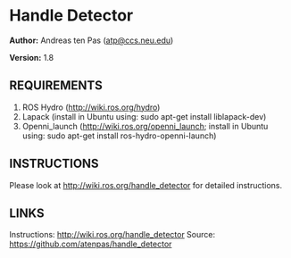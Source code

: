# Handle Detector

**Author:** Andreas ten Pas (atp@ccs.neu.edu)

**Version:** 1.8


## REQUIREMENTS

1. ROS Hydro (http://wiki.ros.org/hydro)
2. Lapack (install in Ubuntu using: sudo apt-get install liblapack-dev)
3. Openni_launch (http://wiki.ros.org/openni_launch; install in Ubuntu using: sudo apt-get install ros-hydro-openni-launch)


## INSTRUCTIONS

Please look at http://wiki.ros.org/handle_detector for detailed instructions.


## LINKS

Instructions: http://wiki.ros.org/handle_detector
Source: https://github.com/atenpas/handle_detector
